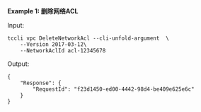 **Example 1: 删除网络ACL**



Input: 

```
tccli vpc DeleteNetworkAcl --cli-unfold-argument  \
    --Version 2017-03-12\
    --NetworkAclId acl-12345678
```

Output: 
```
{
    "Response": {
        "RequestId": "f23d1450-ed00-4442-98d4-be409e625e6c"
    }
}
```

